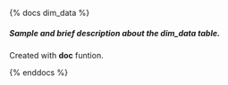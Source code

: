 {% docs dim_data %}

##### Sample and brief description about the dim_data table.

Created with **doc** funtion.

{% enddocs %}